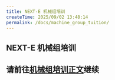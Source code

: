 ```yaml
---
title: NEXT-E 机械组培训
createTime: 2025/09/02 13:48:14
permalink: /docs/machine_group_tuition/
---
```

<!--
 *  _   _  _______   _______   _____  
 * | \ | ||  ___\ \ / /_   _| |  ___| 
 * |  \| || |__  \ V /  | |   | |__   
 * | . ` ||  __| /   \  | |   |  __|  
 * | |\  || |___/ /^\ \ | |   | |___  
 * \_| \_/\____/\/   \/ \_/   \____/  
 * 
 * @Author: ziyu (Chen Zhaoyu)
 * @Date: 2025-09-02 13:48:14
 * @LastEditors: ziyu (Chen Zhaoyu)
 * @LastEditTime: 2025-09-02 13:48:28
 * @Description: 
 * Copyright (c) 2025 by XAUT NEXT-E/ziyu, All Rights Reserved. 
-->

## NEXT-E 机械组培训

## 请前往[机械组培训正文](./培训文档.md)继续